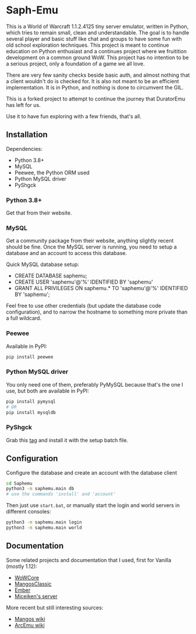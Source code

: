 # Saph-Emu

This is a World of Warcraft 1.1.2.4125 tiny server emulator, written in Python,
which tries to remain small, clean and understandable. The goal is to handle
several player and basic stuff like chat and groups to have some fun with old
school exploration techniques. This project is meant to continue education on
Python enthusiast and a continues project where we fruitition development on a
common ground WoW. This project has no intention to be a serious project, only a
foundation of a game we all love.

There are very few sanity checks beside basic auth, and almost nothing that a
client wouldn't do is checked for. It is also not meant to be an efficient
implementation. It is in Python, and nothing is done to circumvent the GIL.

This is a forked project to attempt to continue the journey that DuratorEmu has left
for us.

Use it to have fun exploring with a few friends, that's all.

## Installation

Dependencies:

- Python 3.8+
- MySQL
- Peewee, the Python ORM used
- Python MySQL driver
- PyShgck

### Python 3.8+

Get that from their website.

### MySQL

Get a community package from their website, anything slightly recent should be
fine. Once the MySQL server is running, you need to setup a database and an
account to access this database.

Quick MySQL database setup:

- CREATE DATABASE saphemu;
- CREATE USER 'saphemu'@'%' IDENTIFIED BY 'saphemu'
- GRANT ALL PRIVILEGES ON saphemu.\* TO 'saphemu'@'%' IDENTIFIED BY 'saphemu';

Feel free to use other credentials (but update the database code configuration),
and to narrow the hostname to something more private than a full wildcard.

### Peewee

Available in PyPI:

```bash
pip install peewee
```

### Python MySQL driver

You only need one of them, preferably PyMySQL because that's the one I use, but
both are available in PyPI:

```bash
pip install pymysql
# OR
pip install mysqldb
```

### PyShgck

Grab this [tag](https://github.com/Banamu/PyShgck) and install
it with the setup batch file.

## Configuration

Configure the database and create an account with the database client

```bash
cd Saphemu
python3 -m saphemu.main db
# use the commands 'install' and 'account'
```

Then just use `start.bat`, or manually start the login and world servers in
different consoles:

```bash
python3 -m saphemu.main login
python3 -m saphemu.main world
```

## Documentation

Some related projects and documentation that I used, first for Vanilla (mostly
1.12):

- [WoWCore](https://github.com/RomanRom2/WoWCore/)
- [MangosClassic](https://github.com/cmangos/mangos-classic)
- [Ember](https://github.com/EmberEmu/Ember)
- [Miceiken's server](http://git.clusterbrain.net/miceiken/WoWClassicServer)

More recent but still interesting sources:

- [Mangos wiki](https://getmangos.eu/wiki/Reference%20Information)
- [ArcEmu wiki](http://www.arcemu.org/wiki/Packets)
